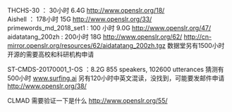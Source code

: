 THCHS-30 ： 30小时 6.4G http://www.openslr.org/18/      
Aishell ： 178小时 15G http://www.openslr.org/33/  
primewords_md_2018_set1 : 100 小时 9.0G http://www.openslr.org/47/ 
aidatatang_200zh : 200小时 18G http://www.openslr.org/62/  http://cn-mirror.openslr.org/resources/62/aidatatang_200zh.tgz 数据堂另有1500小时开源的需要高校和科研机构申请    


ST-CMDS-20170001_1-OS ：8.2G 855 speakers, 102600 utterances 猜测有500小时 www.surfing.ai 另有120小时中英文混读，没找到，可能要发邮件申请  http://www.openslr.org/38/   

CLMAD 需要验证一下是什么 http://www.openslr.org/55/
